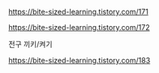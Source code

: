 

https://bite-sized-learning.tistory.com/171

https://bite-sized-learning.tistory.com/172

전구 끼키/켜기

https://bite-sized-learning.tistory.com/183